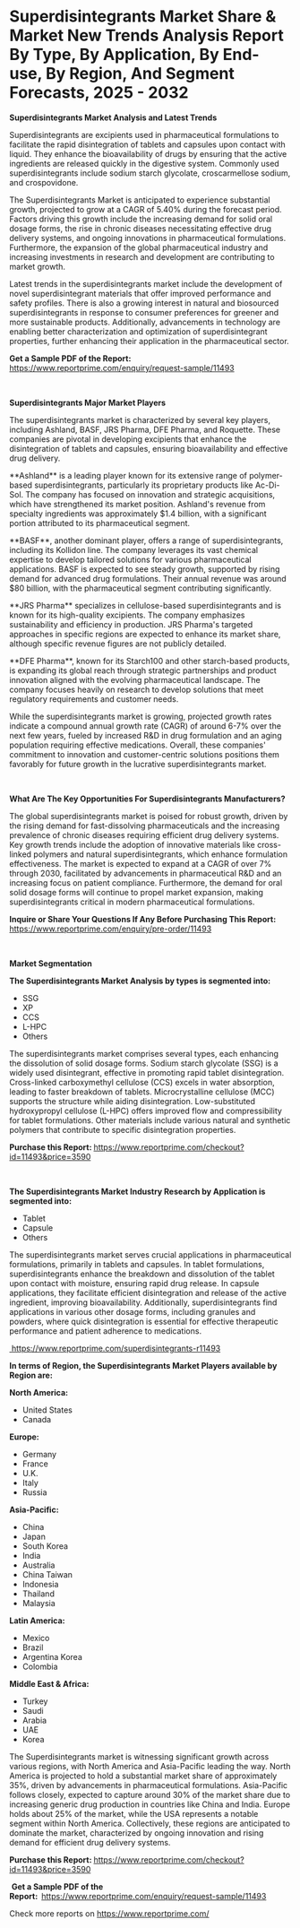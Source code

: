 <p><h1>Superdisintegrants Market Share & Market New Trends Analysis Report By Type, By Application, By End-use, By Region, And Segment Forecasts, 2025 - 2032</h1></p><p><strong>Superdisintegrants Market Analysis and Latest Trends</strong></p>
<p><p>Superdisintegrants are excipients used in pharmaceutical formulations to facilitate the rapid disintegration of tablets and capsules upon contact with liquid. They enhance the bioavailability of drugs by ensuring that the active ingredients are released quickly in the digestive system. Commonly used superdisintegrants include sodium starch glycolate, croscarmellose sodium, and crospovidone.</p><p>The Superdisintegrants Market is anticipated to experience substantial growth, projected to grow at a CAGR of 5.40% during the forecast period. Factors driving this growth include the increasing demand for solid oral dosage forms, the rise in chronic diseases necessitating effective drug delivery systems, and ongoing innovations in pharmaceutical formulations. Furthermore, the expansion of the global pharmaceutical industry and increasing investments in research and development are contributing to market growth.</p><p>Latest trends in the superdisintegrants market include the development of novel superdisintegrant materials that offer improved performance and safety profiles. There is also a growing interest in natural and biosourced superdisintegrants in response to consumer preferences for greener and more sustainable products. Additionally, advancements in technology are enabling better characterization and optimization of superdisintegrant properties, further enhancing their application in the pharmaceutical sector.</p></p>
<p><strong>Get a Sample PDF of the Report:&nbsp;</strong> <a href="https://www.reportprime.com/enquiry/request-sample/11493?utm_campaign=3582&utm_medium=2&utm_source=Github&utm_content=ia&utm_term=20032025&utm_id=superdisintegrants">https://www.reportprime.com/enquiry/request-sample/11493</a></p>
<p>&nbsp;</p>
<p><strong>Superdisintegrants Major Market Players</strong></p>
<p><p>The superdisintegrants market is characterized by several key players, including Ashland, BASF, JRS Pharma, DFE Pharma, and Roquette. These companies are pivotal in developing excipients that enhance the disintegration of tablets and capsules, ensuring bioavailability and effective drug delivery.</p><p>**Ashland** is a leading player known for its extensive range of polymer-based superdisintegrants, particularly its proprietary products like Ac-Di-Sol. The company has focused on innovation and strategic acquisitions, which have strengthened its market position. Ashland's revenue from specialty ingredients was approximately $1.4 billion, with a significant portion attributed to its pharmaceutical segment.</p><p>**BASF**, another dominant player, offers a range of superdisintegrants, including its Kollidon line. The company leverages its vast chemical expertise to develop tailored solutions for various pharmaceutical applications. BASF is expected to see steady growth, supported by rising demand for advanced drug formulations. Their annual revenue was around $80 billion, with the pharmaceutical segment contributing significantly.</p><p>**JRS Pharma** specializes in cellulose-based superdisintegrants and is known for its high-quality excipients. The company emphasizes sustainability and efficiency in production. JRS Pharma's targeted approaches in specific regions are expected to enhance its market share, although specific revenue figures are not publicly detailed.</p><p>**DFE Pharma**, known for its Starch100 and other starch-based products, is expanding its global reach through strategic partnerships and product innovation aligned with the evolving pharmaceutical landscape. The company focuses heavily on research to develop solutions that meet regulatory requirements and customer needs.</p><p>While the superdisintegrants market is growing, projected growth rates indicate a compound annual growth rate (CAGR) of around 6-7% over the next few years, fueled by increased R&D in drug formulation and an aging population requiring effective medications. Overall, these companies' commitment to innovation and customer-centric solutions positions them favorably for future growth in the lucrative superdisintegrants market.</p></p>
<p>&nbsp;</p>
<p><strong>What Are The Key Opportunities For Superdisintegrants Manufacturers?</strong></p>
<p><p>The global superdisintegrants market is poised for robust growth, driven by the rising demand for fast-dissolving pharmaceuticals and the increasing prevalence of chronic diseases requiring efficient drug delivery systems. Key growth trends include the adoption of innovative materials like cross-linked polymers and natural superdisintegrants, which enhance formulation effectiveness. The market is expected to expand at a CAGR of over 7% through 2030, facilitated by advancements in pharmaceutical R&D and an increasing focus on patient compliance. Furthermore, the demand for oral solid dosage forms will continue to propel market expansion, making superdisintegrants critical in modern pharmaceutical formulations.</p></p>
<p><strong>Inquire or Share Your Questions If Any Before Purchasing This Report:</strong> <a href="https://www.reportprime.com/enquiry/pre-order/11493?utm_campaign=3582&utm_medium=2&utm_source=Github&utm_content=ia&utm_term=20032025&utm_id=superdisintegrants">https://www.reportprime.com/enquiry/pre-order/11493</a></p>
<p>&nbsp;</p>
<p><strong>Market Segmentation</strong></p>
<p><strong>The Superdisintegrants Market Analysis by types is segmented into:</strong></p>
<p><ul><li>SSG</li><li>XP</li><li>CCS</li><li>L-HPC</li><li>Others</li></ul></p>
<p><p>The superdisintegrants market comprises several types, each enhancing the dissolution of solid dosage forms. Sodium starch glycolate (SSG) is a widely used disintegrant, effective in promoting rapid tablet disintegration. Cross-linked carboxymethyl cellulose (CCS) excels in water absorption, leading to faster breakdown of tablets. Microcrystalline cellulose (MCC) supports the structure while aiding disintegration. Low-substituted hydroxypropyl cellulose (L-HPC) offers improved flow and compressibility for tablet formulations. Other materials include various natural and synthetic polymers that contribute to specific disintegration properties.</p></p>
<p><strong>Purchase this Report:&nbsp;</strong><a href="https://www.reportprime.com/checkout?id=11493&price=3590&utm_campaign=3582&utm_medium=2&utm_source=Github&utm_content=ia&utm_term=20032025&utm_id=superdisintegrants">https://www.reportprime.com/checkout?id=11493&price=3590</a></p>
<p>&nbsp;</p>
<p><strong>The Superdisintegrants Market Industry Research by Application is segmented into:</strong></p>
<p><ul><li>Tablet</li><li>Capsule</li><li>Others</li></ul></p>
<p><p>The superdisintegrants market serves crucial applications in pharmaceutical formulations, primarily in tablets and capsules. In tablet formulations, superdisintegrants enhance the breakdown and dissolution of the tablet upon contact with moisture, ensuring rapid drug release. In capsule applications, they facilitate efficient disintegration and release of the active ingredient, improving bioavailability. Additionally, superdisintegrants find applications in various other dosage forms, including granules and powders, where quick disintegration is essential for effective therapeutic performance and patient adherence to medications.</p></p>
<p><a href="https://www.reportprime.com/superdisintegrants-r11493?utm_campaign=3582&utm_medium=2&utm_source=Github&utm_content=ia&utm_term=20032025&utm_id=superdisintegrants">&nbsp;https://www.reportprime.com/superdisintegrants-r11493</a></p>
<p><strong>In terms of Region, the Superdisintegrants Market Players available by Region are:</strong></p>
<p>
    <p> <strong> North America: </strong>
        <ul>
            <li>United States</li>
            <li>Canada</li>
        </ul>
        </p> 
    <p> <strong> Europe: </strong>
        <ul>
            <li>Germany</li>
            <li>France</li>
            <li>U.K.</li>
            <li>Italy</li>
            <li>Russia</li>
        </ul>
        </p> 
    <p> <strong> Asia-Pacific: </strong>
        <ul>
            <li>China</li>
            <li>Japan</li>
            <li>South Korea</li>
            <li>India</li>
            <li>Australia</li>
            <li>China Taiwan</li>
            <li>Indonesia</li>
            <li>Thailand</li>
            <li>Malaysia</li>
        </ul>
        </p> 
    <p> <strong> Latin America: </strong>
        <ul>
            <li>Mexico</li>
            <li>Brazil</li>
            <li>Argentina Korea</li>
            <li>Colombia</li>
        </ul>
        </p> 
    <p> <strong> Middle East & Africa: </strong>
        <ul>
            <li>Turkey</li>
            <li>Saudi</li>
            <li>Arabia</li>
            <li>UAE</li>
            <li>Korea</li>
        </ul>
    </p>
    </p>
<p><p>The Superdisintegrants market is witnessing significant growth across various regions, with North America and Asia-Pacific leading the way. North America is projected to hold a substantial market share of approximately 35%, driven by advancements in pharmaceutical formulations. Asia-Pacific follows closely, expected to capture around 30% of the market share due to increasing generic drug production in countries like China and India. Europe holds about 25% of the market, while the USA represents a notable segment within North America. Collectively, these regions are anticipated to dominate the market, characterized by ongoing innovation and rising demand for efficient drug delivery systems.</p></p>
<p><strong>Purchase this Report: </strong><a href="https://www.reportprime.com/checkout?id=11493&price=3590&utm_campaign=3582&utm_medium=2&utm_source=Github&utm_content=ia&utm_term=20032025&utm_id=superdisintegrants">https://www.reportprime.com/checkout?id=11493&price=3590</a></p>
<p>&nbsp;<strong>Get a Sample PDF of the Report:&nbsp;&nbsp;</strong><a href="https://www.reportprime.com/enquiry/request-sample/11493?utm_campaign=3582&utm_medium=2&utm_source=Github&utm_content=ia&utm_term=20032025&utm_id=superdisintegrants">https://www.reportprime.com/enquiry/request-sample/11493</a></p>
<p><strong></strong></p>
<p>Check more reports on <a href="https://www.reportprime.com/?utm_campaign=3582&utm_medium=2&utm_source=Github&utm_content=ia&utm_term=20032025&utm_id=superdisintegrants">https://www.reportprime.com/</a></p>